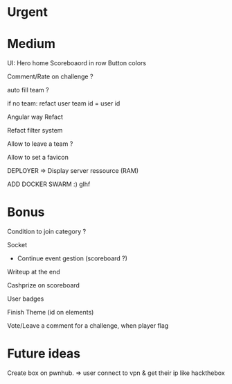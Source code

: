 # Urgent


# Medium

UI:
Hero home
Scoreboaord in row
Button colors

Comment/Rate on challenge ?

auto fill team ?

if no team: refact user team id = user id

Angular way Refact

Refact filter system

Allow to leave a team ?

Allow to set a favicon

DEPLOYER => Display server ressource (RAM)

ADD DOCKER SWARM :) glhf

# Bonus

Condition to join category ?

Socket
- Continue event gestion (scoreboard ?)

Writeup at the end

Cashprize on scoreboard

User badges

Finish Theme (id on elements)

Vote/Leave a comment for a challenge, when player flag

# Future ideas

Create box on pwnhub.
=> user connect to vpn & get their ip like hackthebox